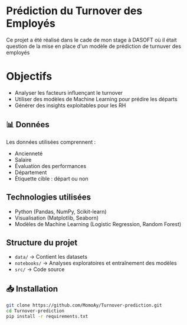 # Prédiction du Turnover des Employés  

Ce projet a été réalisé dans le cade de mon stage à DASOFT où il était question de la mise en place d'un modèle de prédiction de turnuver des employés

# Objectifs  
- Analyser les facteurs influençant le turnover  
- Utiliser des modèles de Machine Learning pour prédire les départs  
- Générer des insights exploitables pour les RH  

## 📊 Données  
Les données utilisées comprennent :  
- Ancienneté  
- Salaire  
- Évaluation des performances  
- Département  
- Étiquette cible : départ ou non  

## Technologies utilisées  
- Python (Pandas, NumPy, Scikit-learn)  
- Visualisation (Matplotlib, Seaborn)  
- Modèles de Machine Learning (Logistic Regression, Random Forest)  

 

## Structure du projet  
- `data/` → Contient les datasets  
- `notebooks/` → Analyses exploratoires et entraînement des modèles  
- `src/` → Code source  

## 📥 Installation  
```bash
git clone https://github.com/MomoAy/Turnover-prediction.git 
cd Turnover-prediction  
pip install -r requirements.txt  
